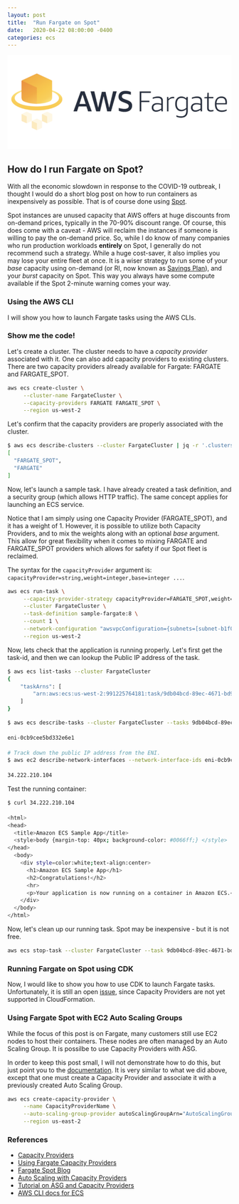 ```yaml
---
layout: post
title:  "Run Fargate on Spot"
date:   2020-04-22 08:00:00 -0400
categories: ecs
---
```

![fargate logo](/images/fargate-logo.png)

## How do I run Fargate on Spot?

With all the economic slowdown in response to the COVID-19 outbreak, I thought I would do a short blog post on how to run containers as inexpensively as possible.  That is of course done using [Spot](https://aws.amazon.com/blogs/aws/aws-fargate-spot-now-generally-available/).

Spot instances are unused capacity that AWS offers at huge discounts from on-demand prices, typically in the 70-90% discount range.  Of course, this does come with a caveat - AWS will reclaim the instances if someone is willing to pay the on-demand price.  So, while I do know of many companies who run production workloads **entirely** on Spot, I generally do not recommend such a strategy. While a huge cost-saver, it also implies you may lose your entire fleet at once. It is a wiser strategy to run some of your _base_ capacity using on-demand (or RI, now known as [Savings Plan](https://aws.amazon.com/savingsplans/)), and your _burst_ capacity on Spot.  This way you always have some compute available if the Spot 2-minute warning comes your way.

### Using the AWS CLI
I will show you how to launch Fargate tasks using the AWS CLIs.

### Show me the code!

Let's create a cluster. The cluster needs to have a *capacity provider* associated with it. One can also add capacity providers to existing clusters. There are two capacity providers already available for Fargate: FARGATE and FARGATE_SPOT.

``` sh
aws ecs create-cluster \
     --cluster-name FargateCluster \
     --capacity-providers FARGATE FARGATE_SPOT \
     --region us-west-2
```

Let's confirm that the capacity providers are properly associated with the cluster.

``` sh
$ aws ecs describe-clusters --cluster FargateCluster | jq -r '.clusters[0].capacityProviders'
[
  "FARGATE_SPOT",
  "FARGATE"
]
```

Now, let's launch a sample task.  I have already created a task definition, and a security group (which allows HTTP traffic). The same concept applies for launching an ECS service.

Notice that I am simply using one Capacity Provider (FARGATE_SPOT), and it has a weight of 1.  However, it is possible to utilize both Capacity Providers, and to mix the weights along with an optional *base* argument. This allow for great flexibility when it comes to mixing FARGATE and FARGATE_SPOT providers which allows for safety if our Spot fleet is reclaimed.

The syntax for the `capacityProvider` argument is: `capacityProvider=string,weight=integer,base=integer ...`.

``` sh
aws ecs run-task \
     --capacity-provider-strategy capacityProvider=FARGATE_SPOT,weight=1 \
     --cluster FargateCluster \
     --task-definition sample-fargate:8 \
     --count 1 \
     --network-configuration "awsvpcConfiguration={subnets=[subnet-b1f0b3d5,subnet-6b982f40],securityGroups=[sg-0eb694fc9c09f50bf],assignPublicIp=ENABLED}" \
     --region us-west-2
```

Now, lets check that the application is running properly. Let's first get the task-id, and then we can lookup the Public IP address of the task.

``` sh
$ aws ecs list-tasks --cluster FargateCluster
{
    "taskArns": [
        "arn:aws:ecs:us-west-2:991225764181:task/9db04bcd-89ec-4671-bd93-a10628a560e0"
    ]
}
```

``` sh
$ aws ecs describe-tasks --cluster FargateCluster --tasks 9db04bcd-89ec-4671-bd93-a10628a560e0 | jq -r '.tasks[0].attachments[0].details[] | select(.name=="networkInterfaceId") | .value'

eni-0cb9cee5bd332e6e1

# Track down the public IP address from the ENI.
$ aws ec2 describe-network-interfaces --network-interface-ids eni-0cb9cee5bd332e6e1 | jq -r '.NetworkInterfaces[0].Association.PublicIp'

34.222.210.104
```

Test the running container:

``` sh
$ curl 34.222.210.104

<html>
<head>
  <title>Amazon ECS Sample App</title> 
  <style>body {margin-top: 40px; background-color: #0066ff;} </style> 
</head>
  <body> 
    <div style=color:white;text-align:center> 
      <h1>Amazon ECS Sample App</h1> 
      <h2>Congratulations!</h2> 
      <hr>
      <p>Your application is now running on a container in Amazon ECS.</p>
    </div>
  </body>
</html>
```

Now, let's clean up our running task. Spot may be inexpensive - but it is not free.

``` sh
aws ecs stop-task --cluster FargateCluster --task 9db04bcd-89ec-4671-bd93-a10628a560e0
```

### Running Fargate on Spot using CDK

Now, I would like to show you how to use CDK to launch Fargate tasks.
Unfortunately, it is still an open [issue](https://github.com/aws/aws-cdk/issues/5850), since Capacity Providers are not yet supported in CloudFormation.

### Using Fargate Spot with EC2 Auto Scaling Groups
While the focus of this post is on Fargate, many customers still use EC2 nodes to host their containers.  These nodes are often managed by an Auto Scaling Group. It is possilbe to use Capacity Providers with ASG.

In order to keep this post small, I will not demonstrate how to do this, but just point you to the [documentation](https://docs.aws.amazon.com/AmazonECS/latest/developerguide/cluster-auto-scaling.html#asg-capacity-providers). It is very similar to what we did above, except that one must create a Capacity Provider and associate it with a previously created Auto Scaling Group.

``` sh
aws ecs create-capacity-provider \
     --name CapacityProviderName \
     --auto-scaling-group-provider autoScalingGroupArn="AutoScalingGroupARN",managedScaling=\{status='ENABLED|DISABLED',targetCapacity=integer,minimumScalingStepSize=integer,maximumScalingStepSize=integer\},managedTerminationProtection="ENABLED|DISABLED" \
     --region us-east-2
```

### References

* [Capacity Providers](https://docs.aws.amazon.com/AmazonECS/latest/developerguide/cluster-capacity-providers.html)
* [Using Fargate Capacity Providers](https://docs.aws.amazon.com/AmazonECS/latest/developerguide/fargate-capacity-providers.html)
* [Fargate Spot Blog](https://aws.amazon.com/blogs/aws/aws-fargate-spot-now-generally-available/)
* [Auto Scaling with Capacity Providers](https://docs.aws.amazon.com/AmazonECS/latest/developerguide/cluster-auto-scaling.html)
* [Tutorial on ASG and Capacity Providers](https://docs.aws.amazon.com/AmazonECS/latest/developerguide/tutorial-cluster-auto-scaling-cli.html)
* [AWS CLI docs for ECS](https://docs.aws.amazon.com/cli/latest/reference/ecs/index.html#cli-aws-ecs)
